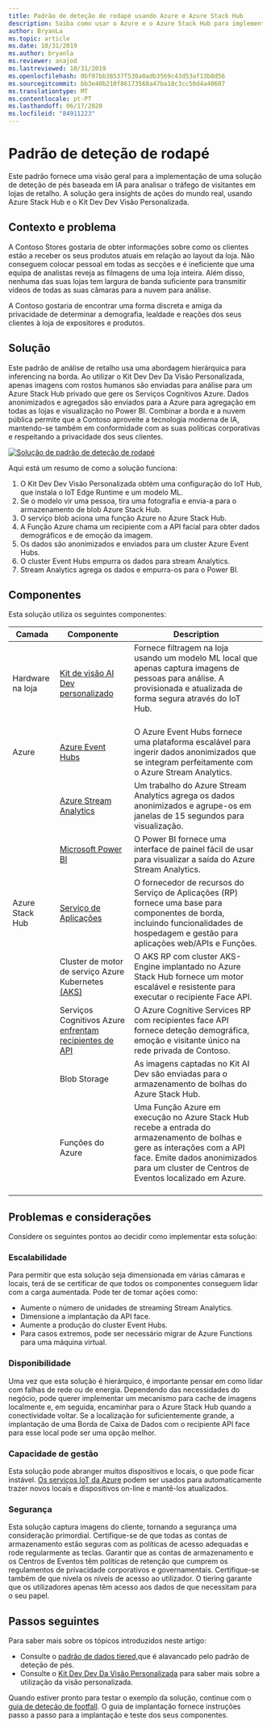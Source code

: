 ```yaml
---
title: Padrão de deteção de rodapé usando Azure e Azure Stack Hub
description: Saiba como usar o Azure e o Azure Stack Hub para implementar uma solução de deteção de pés baseada em IA para analisar o tráfego de lojas de retalho.
author: BryanLa
ms.topic: article
ms.date: 10/31/2019
ms.author: bryanla
ms.reviewer: anajod
ms.lastreviewed: 10/31/2019
ms.openlocfilehash: 0bf07bb38537f530a0adb3569c43d53af13b8d56
ms.sourcegitcommit: bb3e40b210f86173568a47ba18c3cc50d4a40607
ms.translationtype: MT
ms.contentlocale: pt-PT
ms.lasthandoff: 06/17/2020
ms.locfileid: "84911223"
---
```

# <a name="footfall-detection-pattern"></a>Padrão de deteção de rodapé

Este padrão fornece uma visão geral para a implementação de uma solução de deteção de pés baseada em IA para analisar o tráfego de visitantes em lojas de retalho. A solução gera insights de ações do mundo real, usando Azure Stack Hub e o Kit Dev Dev Visão Personalizada.

## <a name="context-and-problem"></a>Contexto e problema

A Contoso Stores gostaria de obter informações sobre como os clientes estão a receber os seus produtos atuais em relação ao layout da loja. Não conseguem colocar pessoal em todas as secções e é ineficiente que uma equipa de analistas reveja as filmagens de uma loja inteira. Além disso, nenhuma das suas lojas tem largura de banda suficiente para transmitir vídeos de todas as suas câmaras para a nuvem para análise.

A Contoso gostaria de encontrar uma forma discreta e amiga da privacidade de determinar a demografia, lealdade e reações dos seus clientes à loja de expositores e produtos.

## <a name="solution"></a>Solução

Este padrão de análise de retalho usa uma abordagem hierárquica para inferencing na borda. Ao utilizar o Kit Dev Dev Da Visão Personalizada, apenas imagens com rostos humanos são enviadas para análise para um Azure Stack Hub privado que gere os Serviços Cognitivos Azure. Dados anonimizados e agregados são enviados para a Azure para agregação em todas as lojas e visualização no Power BI. Combinar a borda e a nuvem pública permite que a Contoso aproveite a tecnologia moderna de IA, mantendo-se também em conformidade com as suas políticas corporativas e respeitando a privacidade dos seus clientes.

[![Solução de padrão de deteção de rodapé](media/pattern-retail-footfall-detection/solution-architecture.png)](media/pattern-retail-footfall-detection/solution-architecture.png)

Aqui está um resumo de como a solução funciona:

1. O Kit Dev Dev Visão Personalizada obtém uma configuração do IoT Hub, que instala o IoT Edge Runtime e um modelo ML.
2. Se o modelo vir uma pessoa, tira uma fotografia e envia-a para o armazenamento de blob Azure Stack Hub.
3. O serviço blob aciona uma função Azure no Azure Stack Hub.
4. A Função Azure chama um recipiente com a API facial para obter dados demográficos e de emoção da imagem.
5. Os dados são anonimizados e enviados para um cluster Azure Event Hubs.
6. O cluster Event Hubs empurra os dados para stream Analytics.
7. Stream Analytics agrega os dados e empurra-os para o Power BI.

## <a name="components"></a>Componentes

Esta solução utiliza os seguintes componentes:

| Camada | Componente | Description |
|----------|-----------|-------------|
| Hardware na loja | [Kit de visão AI Dev personalizado](https://azure.github.io/Vision-AI-DevKit-Pages/) | Fornece filtragem na loja usando um modelo ML local que apenas captura imagens de pessoas para análise. A provisionada e atualizada de forma segura através do IoT Hub.<br><br>|
| Azure | [Azure Event Hubs](/azure/event-hubs/) | O Azure Event Hubs fornece uma plataforma escalável para ingerir dados anonimizados que se integram perfeitamente com o Azure Stream Analytics. |
|  | [Azure Stream Analytics](/azure/stream-analytics/) | Um trabalho do Azure Stream Analytics agrega os dados anonimizados e agrupe-os em janelas de 15 segundos para visualização. |
|  | [Microsoft Power BI](https://powerbi.microsoft.com/) | O Power BI fornece uma interface de painel fácil de usar para visualizar a saída do Azure Stream Analytics. |
| Azure Stack Hub | [Serviço de Aplicações](/azure-stack/operator/azure-stack-app-service-overview.md) | O fornecedor de recursos do Serviço de Aplicações (RP) fornece uma base para componentes de borda, incluindo funcionalidades de hospedagem e gestão para aplicações web/APIs e Funções. |
| | Cluster de motor de serviço Azure Kubernetes [(AKS)](https://github.com/Azure/aks-engine) | O AKS RP com cluster AKS-Engine implantado no Azure Stack Hub fornece um motor escalável e resistente para executar o recipiente Face API. |
| | Serviços Cognitivos Azure [enfrentam recipientes de API](/azure/cognitive-services/face/face-how-to-install-containers)| O Azure Cognitive Services RP com recipientes face API fornece deteção demográfica, emoção e visitante único na rede privada de Contoso. |
| | Blob Storage | As imagens captadas no Kit AI Dev são enviadas para o armazenamento de bolhas do Azure Stack Hub. |
| | Funções do Azure | Uma Função Azure em execução no Azure Stack Hub recebe a entrada do armazenamento de bolhas e gere as interações com a API face. Emite dados anonimizados para um cluster de Centros de Eventos localizado em Azure.<br><br>|

## <a name="issues-and-considerations"></a>Problemas e considerações

Considere os seguintes pontos ao decidir como implementar esta solução:

### <a name="scalability"></a>Escalabilidade

Para permitir que esta solução seja dimensionada em várias câmaras e locais, terá de se certificar de que todos os componentes conseguem lidar com a carga aumentada. Pode ter de tomar ações como:

- Aumente o número de unidades de streaming Stream Analytics.
- Dimensione a implantação da API face.
- Aumente a produção do cluster Event Hubs.
- Para casos extremos, pode ser necessário migrar de Azure Functions para uma máquina virtual.

### <a name="availability"></a>Disponibilidade

Uma vez que esta solução é hierárquico, é importante pensar em como lidar com falhas de rede ou de energia. Dependendo das necessidades do negócio, pode querer implementar um mecanismo para cache de imagens localmente e, em seguida, encaminhar para o Azure Stack Hub quando a conectividade voltar. Se a localização for suficientemente grande, a implantação de uma Borda de Caixa de Dados com o recipiente API face para esse local pode ser uma opção melhor.

### <a name="manageability"></a>Capacidade de gestão

Esta solução pode abranger muitos dispositivos e locais, o que pode ficar instável. [Os serviços IoT da Azure](/azure/iot-fundamentals/) podem ser usados para automaticamente trazer novos locais e dispositivos on-line e mantê-los atualizados.

### <a name="security"></a>Segurança

Esta solução captura imagens do cliente, tornando a segurança uma consideração primordial. Certifique-se de que todas as contas de armazenamento estão seguras com as políticas de acesso adequadas e rode regularmente as teclas. Garantir que as contas de armazenamento e os Centros de Eventos têm políticas de retenção que cumprem os regulamentos de privacidade corporativos e governamentais. Certifique-se também de que nivela os níveis de acesso ao utilizador. O tiering garante que os utilizadores apenas têm acesso aos dados de que necessitam para o seu papel.

## <a name="next-steps"></a>Passos seguintes

Para saber mais sobre os tópicos introduzidos neste artigo:

- Consulte o [padrão de dados tiered,](https://aka.ms/tiereddatadeploy)que é alavancado pelo padrão de deteção de pés.
- Consulte o [Kit Dev Dev Da Visão Personalizada](https://azure.github.io/Vision-AI-DevKit-Pages/) para saber mais sobre a utilização da visão personalizada. 

Quando estiver pronto para testar o exemplo da solução, continue com o [guia de deteção de footfall](solution-deployment-guide-retail-footfall-detection.md). O guia de implantação fornece instruções passo a passo para a implantação e teste dos seus componentes.
